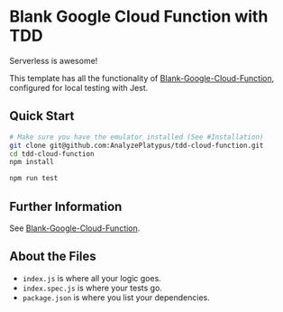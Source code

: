 # Blank Google Cloud Function with TDD

Serverless is awesome!

This template has all the functionality of [Blank-Google-Cloud-Function](https://github.com/AnalyzePlatypus/Blank-Google-Cloud-Function), configured for local testing with Jest.

## Quick Start

```bash
# Make sure you have the emulator installed (See #Installation)
git clone git@github.com:AnalyzePlatypus/tdd-cloud-function.git
cd tdd-cloud-function
npm install

npm run test
```

## Further Information

See [Blank-Google-Cloud-Function](https://github.com/AnalyzePlatypus/Blank-Google-Cloud-Function).

## About the Files

* `index.js` is where all your logic goes.
* `index.spec.js` is where your tests go.
* `package.json` is where you list your dependencies.
